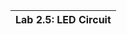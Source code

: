 |                              Lab 2.5: LED Circuit                           |
| :------------------------------------------------------------------------: |
